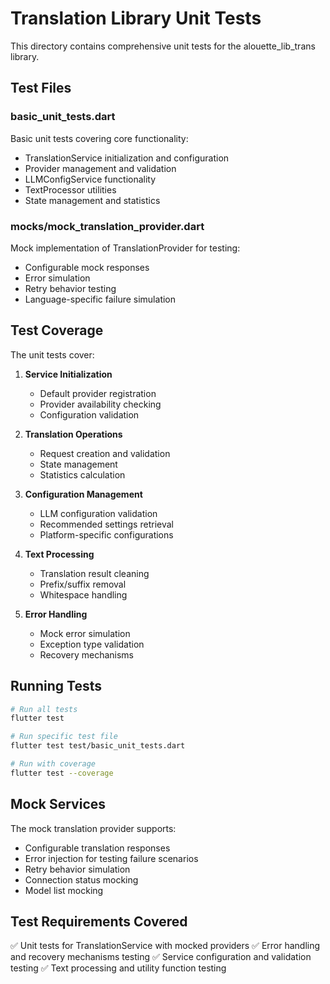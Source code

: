 # Translation Library Unit Tests

This directory contains comprehensive unit tests for the alouette_lib_trans library.

## Test Files

### basic_unit_tests.dart
Basic unit tests covering core functionality:
- TranslationService initialization and configuration
- Provider management and validation
- LLMConfigService functionality
- TextProcessor utilities
- State management and statistics

### mocks/mock_translation_provider.dart
Mock implementation of TranslationProvider for testing:
- Configurable mock responses
- Error simulation
- Retry behavior testing
- Language-specific failure simulation

## Test Coverage

The unit tests cover:

1. **Service Initialization**
   - Default provider registration
   - Provider availability checking
   - Configuration validation

2. **Translation Operations**
   - Request creation and validation
   - State management
   - Statistics calculation

3. **Configuration Management**
   - LLM configuration validation
   - Recommended settings retrieval
   - Platform-specific configurations

4. **Text Processing**
   - Translation result cleaning
   - Prefix/suffix removal
   - Whitespace handling

5. **Error Handling**
   - Mock error simulation
   - Exception type validation
   - Recovery mechanisms

## Running Tests

```bash
# Run all tests
flutter test

# Run specific test file
flutter test test/basic_unit_tests.dart

# Run with coverage
flutter test --coverage
```

## Mock Services

The mock translation provider supports:
- Configurable translation responses
- Error injection for testing failure scenarios
- Retry behavior simulation
- Connection status mocking
- Model list mocking

## Test Requirements Covered

✅ Unit tests for TranslationService with mocked providers
✅ Error handling and recovery mechanisms testing
✅ Service configuration and validation testing
✅ Text processing and utility function testing